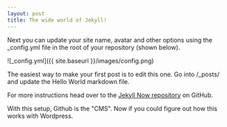 ```yaml
---
layout: post
title: The wide world of Jekyll!
---
```


Next you can update your site name, avatar and other options using the _config.yml file in the root of your repository (shown below).

![_config.yml]({{ site.baseurl }}/images/config.png)

The easiest way to make your first post is to edit this one. Go into /_posts/ and update the Hello World markdown file. 

For more instructions head over to the [Jekyll Now repository](https://github.com/barryclark/jekyll-now) on GitHub.

With this setup, Github is the "CMS". Now if you could figure out how this works with Wordpress.
